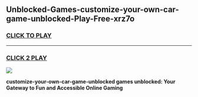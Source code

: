 
## Unblocked-Games-customize-your-own-car-game-unblocked-Play-Free-xrz7o
<h3>
<a href="https://premium76.site?title=customize-your-own-car-game-unblocked&ref=19M">CLICK TO PLAY</a></h3>
<hr>

<h3>
<a href="https://premium76.site?title=customize-your-own-car-game-unblocked&ref=19M">CLICK 2 PLAY</a>
  
</h3>

<a href="https://premium76.site?title=customize-your-own-car-game-unblocked&ref=19M"><img src="https://clearcache.store/games.png"></a>


**customize-your-own-car-game-unblocked games unblocked: Your Gateway to Fun and Accessible Online Gaming**
